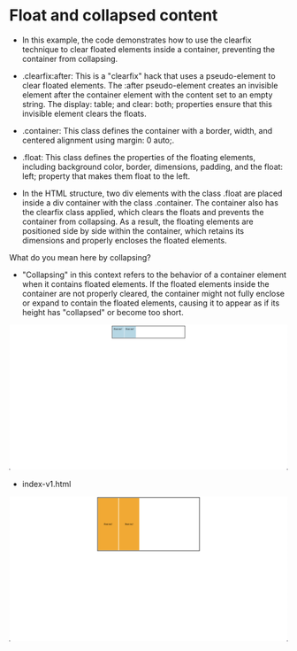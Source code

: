 # Float and collapsed content

- In this example, the code demonstrates how to use the clearfix technique to clear floated elements inside a container, preventing the container from collapsing.

- .clearfix:after: This is a "clearfix" hack that uses a pseudo-element to clear floated elements. The :after pseudo-element creates an invisible element after the container element with the content set to an empty string. The display: table; and clear: both; properties ensure that this invisible element clears the floats.

- .container: This class defines the container with a border, width, and centered alignment using margin: 0 auto;.

- .float: This class defines the properties of the floating elements, including background color, border, dimensions, padding, and the float: left; property that makes them float to the left.

- In the HTML structure, two div elements with the class .float are placed inside a div container with the class .container. The container also has the clearfix class applied, which clears the floats and prevents the container from collapsing. As a result, the floating elements are positioned side by side within the container, which retains its dimensions and properly encloses the floated elements.


What do you mean here by collapsing?

- "Collapsing" in this context refers to the behavior of a container element when it contains floated elements. If the floated elements inside the container are not properly cleared, the container might not fully enclose or expand to contain the floated elements, causing it to appear as if its height has "collapsed" or become too short.

![img](.images/image-2023-04-15-13-26-15.png)


- index-v1.html

![img](.images/image-2023-04-15-13-25-05.png)
